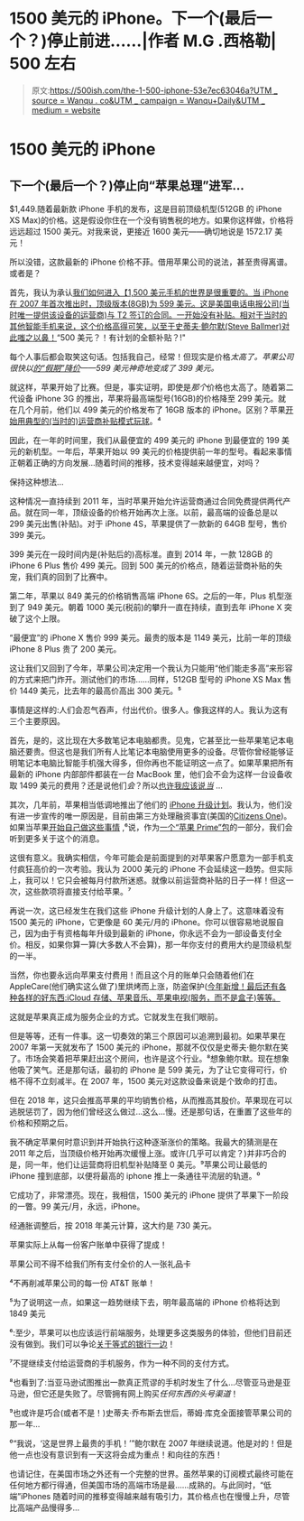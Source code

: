 # 1500 美元的 iPhone。下一个(最后一个？)停止前进……|作者 M.G .西格勒| 500 左右

> 原文:[https://500ish.com/the-1-500-iphone-53e7ec63046a?UTM _ source = Wanqu . co&UTM _ campaign = Wanqu+Daily&UTM _ medium = website](https://500ish.com/the-1-500-iphone-53e7ec63046a?utm_source=wanqu.co&utm_campaign=Wanqu+Daily&utm_medium=website)



# 1500 美元的 iPhone

## 下一个(最后一个？)停止向“苹果总理”进军…

$1,449.随着最新款 iPhone 手机的发布，这是目前顶级机型(512GB 的 iPhone XS Max)的价格。这是假设你住在一个没有销售税的地方。如果你这样做，价格将远远超过 1500 美元。对我来说，更接近 1600 美元——确切地说是 1572.17 美元！

所以没错，这款最新的 iPhone 价格不菲。借用苹果公司的说法，甚至贵得离谱。或者是？

首先，我认为承认[我们如何进入【1,500 美元手机的世界是很重要的。当 iPhone 在 2007 年首次推出时，顶级版本(8GB)为 599 美元。这是美国电话电报公司(当时唯一提供该设备的运营商)与 T2 签订的合同。一开始没有补贴。相对于当时的其他智能手机来说，这个价格高得可笑，以至于史蒂夫·鲍尔默(Steve Ballmer)](http://aaplinvestors.net/stats/iphone/pricing/)[对此嗤之以鼻！](https://www.youtube.com/watch?v=eywi0h_Y5_U)“500 美元？！有计划的全额补贴？!"

每个人事后都会取笑这句话。包括我自己，经常！但现实是价格*太高了。苹果公司很快以[的“假期”降价](https://www.apple.com/newsroom/2007/09/05Apple-Sets-iPhone-Price-at-399-for-this-Holiday-Season/)——599 美元神奇地变成了 399 美元。*

就这样，苹果开始了比赛。但是，事实证明，即使是*那个*价格也太高了。随着第二代设备 iPhone 3G 的推出，苹果将最高端型号(16GB)的价格降至 299 美元。就在几个月前，他们以 499 美元的价格发布了 16GB 版本的 iPhone。区别？苹果[开始用典型的(当时的)运营商补贴模式玩球](https://twitter.com/reckless/status/1041218893958791170?s=12)。⁴

因此，在一年的时间里，我们从最便宜的 499 美元的 iPhone 到最便宜的 199 美元的新机型。一年后，苹果开始以 99 美元的价格提供前一年的型号。看起来事情正朝着正确的方向发展…随着时间的推移，技术变得越来越便宜，对吗？

保持这种想法…

这种情况一直持续到 2011 年，当时苹果开始允许运营商通过合同免费提供两代产品。就在同一年，顶级设备的价格开始再次上涨。以前，最高端的设备总是以 299 美元出售(补贴)。对于 iPhone 4S，苹果提供了一款新的 64GB 型号，售价 399 美元。



399 美元在一段时间内是(补贴后的)高标准。直到 2014 年，一款 128GB 的 iPhone 6 Plus 售价 499 美元。回到 500 美元的价格点，随着运营商补贴的失宠，我们真的回到了比赛中。

第二年，苹果以 849 美元的价格销售高端 iPhone 6S。之后的一年，Plus 机型涨到了 949 美元。朝着 1000 美元(税前)的攀升一直在持续，直到去年 iPhone X 突破了这个上限。

“最便宜”的 iPhone X 售价 999 美元。最贵的版本是 1149 美元，比前一年的顶级 iPhone 8 Plus 贵了 200 美元。

这让我们又回到了今年，苹果公司决定用一个我认为只能用“他们能走多高”来形容的方式来把门炸开。测试他们的市场……同样，512GB 型号的 iPhone XS Max 售价 1449 美元，比去年的最高价高出 300 美元。⁵

事情是这样的:人们会忍气吞声，付出代价。很多人。像我这样的人。我认为这有三个主要原因。

首先，是的，这比现在大多数笔记本电脑都贵。见鬼，它甚至比一些苹果笔记本电脑还要贵。但这也是我们所有人比笔记本电脑使用更多的设备。尽管你曾经能够证明笔记本电脑比智能手机强大得多，但你再也不能证明这一点了。如果苹果把所有最新的 iPhone 内部部件都装在一台 MacBook 里，他们会不会为这样一台设备收取 1499 美元的费用？还是说他们*会*？所以[也许我应该说*当*](/apple-telegraphs-99533a2bc7d2) …



其次，几年前，苹果相当低调地推出了他们的 [iPhone 升级计划](https://www.apple.com/shop/iphone/iphone-upgrade-program)。我认为，他们没有进一步宣传的唯一原因是，目前由第三方处理融资事宜(美国的[Citizens One](https://www.imore.com/iphone-upgrade-program-faq-everything-you-need-know))。如果当苹果[开始自己做这些事情](/trillion-8ae442c32fa) ,⁶说，作为[一个“苹果 Prime”包](/apple-prime-and-the-iphone-pro-40d970060c8b)的一部分，我们会听到更多关于这个的消息。

这很有意义。我确实相信，今年可能会是前面提到的对苹果客户愿意为一部手机支付疯狂高价的一次考验。我认为 2000 美元的 iPhone 不会延续这一趋势。但实际上，我可以！它只会被每月付款所迷惑。就像以前运营商补贴的日子一样！但这一次，这些款项将直接支付给苹果。⁷

再说一次，这已经发生在我们这些 iPhone 升级计划的人身上了。这意味着没有 1500 美元的 iPhone，它更像是 60 美元/月的 iPhone。你可以很容易地说服自己，因为由于有资格每年升级到最新的 iPhone，你永远不会为一部设备支付全价。相反，如果你算一算(大多数人不会算)，那一年你支付的费用大约是顶级机型的一半。

当然，你也要永远向苹果支付费用！而且这个月的账单只会随着他们在 AppleCare(他们确实这么做了)里烘烤而上涨，防盗保护([今年新增！最后还有各种各样的好东西:iCloud 存储、苹果音乐、苹果电视(服务，而不是盒子)等等。](https://www.theverge.com/circuitbreaker/2018/9/12/17852130/apple-applecare-loss-theft-coverage-new)

这就是苹果真正成为服务企业的方式。它就发生在我们眼前。

但是等等，还有一件事。这一切奏效的第三个原因可以追溯到最初。如果苹果在 2007 年第一天就发布了 1500 美元的 iPhone，那就不仅仅是史蒂夫·鲍尔默在笑了。市场会笑着把苹果赶出这个房间，也许是这个行业。⁸想象鲍尔默。现在想象他吸了笑气。还是那句话，最初的 iPhone 是 599 美元，为了让它变得可行，价格不得不立刻减半。在 2007 年，1500 美元对这款设备来说是个致命的打击。

但在 2018 年，这只会推高苹果的平均销售价格，从而推高其股价。苹果现在可以逃脱惩罚了，因为他们曾经这么做过…这么…慢。还是那句话，在重置了这些年的价格和预期之后。

我不确定苹果何时意识到并开始执行这种逐渐涨价的策略。我最大的猜测是在 2011 年之后，当顶级价格开始再次缓慢上涨。或许(几乎可以肯定？)并非巧合的是，同一年，他们让运营商将旧机型补贴降至 0 美元。⁹苹果公司让最低的 iPhone 撞到底部，以便将最高的 iphone 推上一条通往平流层的轨道。⁰

它成功了，非常漂亮。现在，我相信，1500 美元的 iPhone 提供了苹果下一阶段的一瞥。99 美元/月，永远，iPhone。







经通胀调整后，按 2018 年美元计算，这大约是 730 美元。

苹果实际上从每一份客户账单中获得了提成！

苹果公司不得不给我们所有支付全价的人一张礼品卡

⁴不再削减苹果公司的每一份 AT&T 账单！

⁵为了说明这一点，如果这一趋势继续下去，明年最高端的 iPhone 价格将达到 1849 美元

⁶:至少，苹果可以也应该运行前端服务，处理更多这类服务的体验，但他们目前还没有做到。我们可以争论[关于等式的银行一边](/apple-the-oil-company-5b5983aa81e2)！

⁷不提继续支付给运营商的手机服务，作为一种不同的支付方式。

⁸也看到了:当亚马逊试图推出一款真正荒谬的手机时发生了什么…尽管亚马逊是亚马逊，但它还是失败了。尽管拥有网上购买*任何东西的头号渠道*！

⁹也或许是巧合(或者不是！)史蒂夫·乔布斯去世后，蒂姆·库克全面接管苹果公司的那一年…

⁰“我说，‘这是世界上最贵的手机！’”鲍尔默在 2007 年继续说道。他是对的！但是他一点也没有意识到有一天这将会成为重点！和向往的东西！

也请记住，在美国市场之外还有一个完整的世界。虽然苹果的订阅模式最终可能在任何地方都行得通，但美国市场的高端市场是最……成熟的。与此同时，“低端”iPhones 随着时间的推移变得越来越有吸引力，其价格点也在慢慢上升，尽管比高端产品慢得多…